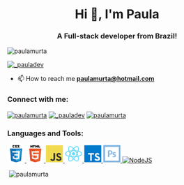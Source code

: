<h1 align="center">Hi 👋, I'm Paula</h1>
<h3 align="center">A Full-stack developer from Brazil!</h3>

<p align="left"> <img src="https://komarev.com/ghpvc/?username=paulamurta&label=Profile%20views&color=0e75b6&style=flat" alt="paulamurta" /> </p>

<p align="left"> <a href="https://twitter.com/_pauladev" target="blank"><img src="https://img.shields.io/twitter/follow/_pauladev?logo=twitter&style=for-the-badge" alt="_pauladev" /></a> </p>

- 📫 How to reach me **paulamurta@hotmail.com**

<h3 align="left">Connect with me:</h3>
<p align="left">
<a href="https://codepen.io/paulamurta" target="blank"><img align="center" src="https://raw.githubusercontent.com/rahuldkjain/github-profile-readme-generator/master/src/images/icons/Social/codepen.svg" alt="paulamurta" height="30" width="40" /></a>
<a href="https://twitter.com/_pauladev" target="blank"><img align="center" src="https://raw.githubusercontent.com/rahuldkjain/github-profile-readme-generator/master/src/images/icons/Social/twitter.svg" alt="_pauladev" height="30" width="40" /></a>
<a href="https://linkedin.com/in/paulamurta" target="blank"><img align="center" src="https://raw.githubusercontent.com/rahuldkjain/github-profile-readme-generator/master/src/images/icons/Social/linked-in-alt.svg" alt="paulamurta" height="30" width="40" /></a>
</p>

<h3 align="left">Languages and Tools:</h3>
<p align="left"> <a href="https://www.w3schools.com/css/" target="_blank" rel="noreferrer"> <img src="https://raw.githubusercontent.com/devicons/devicon/master/icons/css3/css3-original-wordmark.svg" alt="css3" width="40" height="40"/> </a> <a href="https://www.w3.org/html/" target="_blank" rel="noreferrer"> <img src="https://raw.githubusercontent.com/devicons/devicon/master/icons/html5/html5-original-wordmark.svg" alt="html5" width="40" height="40"/> </a> <a href="https://developer.mozilla.org/en-US/docs/Web/JavaScript" target="_blank" rel="noreferrer"> <img src="https://raw.githubusercontent.com/devicons/devicon/master/icons/javascript/javascript-original.svg" alt="javascript" width="40" height="40"/> </a> <a href="https://pt-br.reactjs.org/" target="_blank" rel="noreferrer"> <img src="https://raw.githubusercontent.com/devicons/devicon/master/icons/react/react-original.svg" alt="javascript" width="40" height="40"/> </a> <a href="https://www.typescriptlang.org/" target="_blank" rel="noreferrer"> <img src="https://raw.githubusercontent.com/devicons/devicon/master/icons/typescript/typescript-plain.svg" alt="typescript" width="40" height="40"/> </a> <a href="https://www.photoshop.com/en" target="_blank" rel="noreferrer"> <img src="https://raw.githubusercontent.com/devicons/devicon/master/icons/photoshop/photoshop-line.svg" alt="photoshop" width="40" height="40"/> </a> <a href="https://www.photoshop.com/en" target="_blank" rel="noreferrer"> <img src="https://www.clipartmax.com/png/middle/89-894960_js-discord-bot-logo-node-js-and-react-js.png" alt="NodeJS" width="40" height="40"/> </a> </p>



<p>&nbsp;<img align="center" src="https://github-readme-stats.vercel.app/api?username=paulamurta&show_icons=true&locale=en" alt="paulamurta" /></p>

